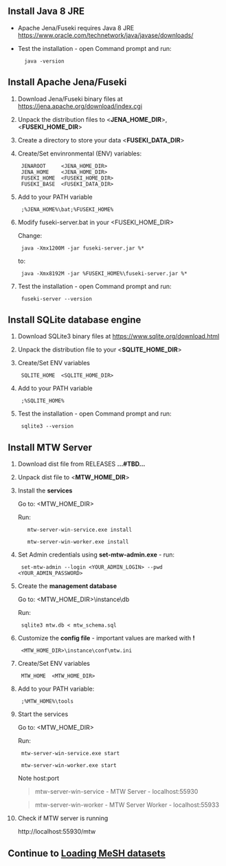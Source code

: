 ## Install Java 8 JRE 

* Apache Jena/Fuseki requires Java 8 JRE https://www.oracle.com/technetwork/java/javase/downloads/

* Test the installation - open Command prompt and run:

        java -version

## Install Apache Jena/Fuseki

1. Download Jena/Fuseki binary files at https://jena.apache.org/download/index.cgi

2. Unpack the distribution files to <**JENA_HOME_DIR**>, <**FUSEKI_HOME_DIR**>

3. Create a directory to store your data <**FUSEKI_DATA_DIR**>

4. Create/Set envinronmental (ENV) variables:

        JENAROOT     <JENA_HOME_DIR>    
        JENA_HOME    <JENA_HOME_DIR>    
        FUSEKI_HOME  <FUSEKI_HOME_DIR>    
        FUSEKI_BASE  <FUSEKI_DATA_DIR>

5. Add to your PATH variable

        ;%JENA_HOME%\bat;%FUSEKI_HOME%

6. Modify fuseki-server.bat in your <FUSEKI_HOME_DIR>

    Change:
      
        java -Xmx1200M -jar fuseki-server.jar %*
        
    to:
        
        java -Xmx8192M -jar %FUSEKI_HOME%\fuseki-server.jar %*

7. Test the installation - open Command prompt and run:
 
        fuseki-server --version

## Install SQLite database engine

1. Download SQLite3 binary files at https://www.sqlite.org/download.html

2. Unpack the distribution file to your <**SQLITE_HOME_DIR**>

3. Create/Set ENV variables

        SQLITE_HOME  <SQLITE_HOME_DIR>

4. Add to your PATH variable

        ;%SQLITE_HOME%

5. Test the installation - open Command prompt and run:

        sqlite3 --version

## Install MTW Server

1. Download dist file from RELEASES **...\#TBD...**

2. Unpack dist file to <**MTW_HOME_DIR**>

3. Install the **services**
    
    Go to:  <MTW_HOME_DIR>

    Run:

          mtw-server-win-service.exe install

          mtw-server-win-worker.exe install

4. Set Admin credentials using **set-mtw-admin.exe** - run:

        set-mtw-admin --login <YOUR_ADMIN_LOGIN> --pwd <YOUR_ADMIN_PASSWORD>

5. Create the **management database**
    
    Go to:  <MTW_HOME_DIR>\instance\db
    
    Run:

        sqlite3 mtw.db < mtw_schema.sql

6. Customize the **config file** - important values are marked with **!**
     
        <MTW_HOME_DIR>\instance\conf\mtw.ini

7. Create/Set ENV variables

        MTW_HOME  <MTW_HOME_DIR>

8. Add to your PATH variable:

        ;%MTW_HOME%\tools
    
9. Start the services
    
    Go to:  <MTW_HOME_DIR>
    
    Run:
    
        mtw-server-win-service.exe start

        mtw-server-win-worker.exe start

    Note host:port
    
    > mtw-server-win-service - MTW Server - localhost:55930
    
    > mtw-server-win-worker - MTW Server Worker - localhost:55933    
    
10. Check if MTW server is running
    
    http://localhost:55930/mtw


## Continue to [Loading MeSH datasets](https://github.com/filak/MTW-MeSH/wiki/Loading-MeSH-datasets) ##
